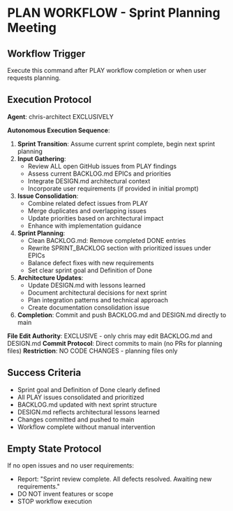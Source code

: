 # PLAN WORKFLOW - Sprint Planning Meeting

## Workflow Trigger
Execute this command after PLAY workflow completion or when user requests planning.

## Execution Protocol
**Agent**: chris-architect EXCLUSIVELY

**Autonomous Execution Sequence**:
1. **Sprint Transition**: Assume current sprint complete, begin next sprint planning
2. **Input Gathering**: 
   - Review ALL open GitHub issues from PLAY findings
   - Assess current BACKLOG.md EPICs and priorities
   - Integrate DESIGN.md architectural context
   - Incorporate user requirements (if provided in initial prompt)
3. **Issue Consolidation**:
   - Combine related defect issues from PLAY
   - Merge duplicates and overlapping issues
   - Update priorities based on architectural impact
   - Enhance with implementation guidance
4. **Sprint Planning**:
   - Clean BACKLOG.md: Remove completed DONE entries
   - Rewrite SPRINT_BACKLOG section with prioritized issues under EPICs
   - Balance defect fixes with new requirements
   - Set clear sprint goal and Definition of Done
5. **Architecture Updates**:
   - Update DESIGN.md with lessons learned
   - Document architectural decisions for next sprint
   - Plan integration patterns and technical approach
   - Create documentation consolidation issue
6. **Completion**: Commit and push BACKLOG.md and DESIGN.md directly to main

**File Edit Authority**: EXCLUSIVE - only chris may edit BACKLOG.md and DESIGN.md
**Commit Protocol**: Direct commits to main (no PRs for planning files)
**Restriction**: NO CODE CHANGES - planning files only

## Success Criteria
- Sprint goal and Definition of Done clearly defined
- All PLAY issues consolidated and prioritized
- BACKLOG.md updated with next sprint structure
- DESIGN.md reflects architectural lessons learned
- Changes committed and pushed to main
- Workflow complete without manual intervention

## Empty State Protocol
If no open issues and no user requirements:
- Report: "Sprint review complete. All defects resolved. Awaiting new requirements."
- DO NOT invent features or scope
- STOP workflow execution

